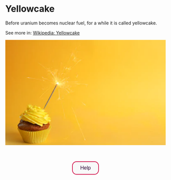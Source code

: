 <script src="//api.glia.com/salemove_integration.js"></script>

<style>
  .button1 {
    background-color: #F8F9F9;
    color: #2C0735;
    border: 2px solid #D11149;
    font-size: 16px;
    border-radius: 14px;
    padding: 10px 24px;
    cursor: pointer;
    transition: all 0.3s ease;
    }
  .button1:hover {
    color: #F8F9F9;
    background-color: #2C0735;
    border-color: #2C0735;
    }
  .button1:active {
    color: #F8F9F9;
    background-color: #FB5607;
    border-color: #FB5607;
    }
  .button1:focus {
    outline: none;
    box-shadow: 0 0 0 5px rgba(21, 156, 228, 0.4);
    }
  .footer {
    padding-top: 20px;
    padding-bottom: 30px;
    margin-top: 40px;
    font-size: 13px;
    color: #aaa;
    background: transparent url(../images/hr.png) 0 0 no-repeat;
  }
}
 </style>

# Yellowcake

Before uranium becomes nuclear fuel, for a while it is called yellowcake.

See more in: <a href="https://en.wikipedia.org/wiki/Yellowcake" target="_blank">Wikipedia: Yellowcake</a>

![Yellowcake is not an actual cake](../img/yellowcake.png)

<br>
<br>
<div align="center">
  <input type="button" class="button1" name="help-button" value="Help">
</div>

<footer>
  
</footer>
